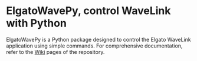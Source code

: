 # ElgatoWavePy, control WaveLink with Python

ElgatoWavePy is a Python package designed to control the Elgato WaveLink application using simple commands. 
For comprehensive documentation, refer to the [Wiki](https://github.com/Steepy12/ElgatoWavePy/wiki) pages of the repository.
